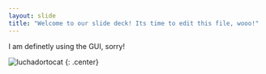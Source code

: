 ```yaml
---
layout: slide
title: "Welcome to our slide deck! Its time to edit this file, wooo!"
---
```


I am definetly using the GUI, sorry!

![luchadortocat](https://octodex.github.com/images/luchadortocat.png)
{: .center}
